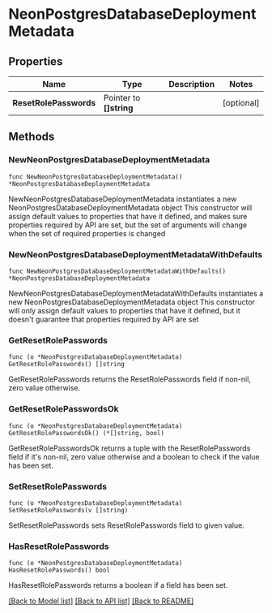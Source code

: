 # NeonPostgresDatabaseDeploymentMetadata

## Properties

Name | Type | Description | Notes
------------ | ------------- | ------------- | -------------
**ResetRolePasswords** | Pointer to **[]string** |  | [optional] 

## Methods

### NewNeonPostgresDatabaseDeploymentMetadata

`func NewNeonPostgresDatabaseDeploymentMetadata() *NeonPostgresDatabaseDeploymentMetadata`

NewNeonPostgresDatabaseDeploymentMetadata instantiates a new NeonPostgresDatabaseDeploymentMetadata object
This constructor will assign default values to properties that have it defined,
and makes sure properties required by API are set, but the set of arguments
will change when the set of required properties is changed

### NewNeonPostgresDatabaseDeploymentMetadataWithDefaults

`func NewNeonPostgresDatabaseDeploymentMetadataWithDefaults() *NeonPostgresDatabaseDeploymentMetadata`

NewNeonPostgresDatabaseDeploymentMetadataWithDefaults instantiates a new NeonPostgresDatabaseDeploymentMetadata object
This constructor will only assign default values to properties that have it defined,
but it doesn't guarantee that properties required by API are set

### GetResetRolePasswords

`func (o *NeonPostgresDatabaseDeploymentMetadata) GetResetRolePasswords() []string`

GetResetRolePasswords returns the ResetRolePasswords field if non-nil, zero value otherwise.

### GetResetRolePasswordsOk

`func (o *NeonPostgresDatabaseDeploymentMetadata) GetResetRolePasswordsOk() (*[]string, bool)`

GetResetRolePasswordsOk returns a tuple with the ResetRolePasswords field if it's non-nil, zero value otherwise
and a boolean to check if the value has been set.

### SetResetRolePasswords

`func (o *NeonPostgresDatabaseDeploymentMetadata) SetResetRolePasswords(v []string)`

SetResetRolePasswords sets ResetRolePasswords field to given value.

### HasResetRolePasswords

`func (o *NeonPostgresDatabaseDeploymentMetadata) HasResetRolePasswords() bool`

HasResetRolePasswords returns a boolean if a field has been set.


[[Back to Model list]](../README.md#documentation-for-models) [[Back to API list]](../README.md#documentation-for-api-endpoints) [[Back to README]](../README.md)


